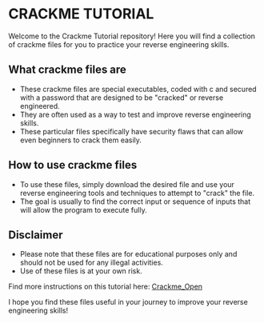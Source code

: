 # CRACKME TUTORIAL

Welcome to the Crackme Tutorial repository! Here you will find a collection of crackme files for you to practice your reverse engineering skills.

## What crackme files are
* These crackme files are special executables, coded with c and secured with a password that are designed to be "cracked" or reverse engineered. 
* They are often used as a way to test and improve reverse engineering skills. 
* These particular files specifically have security flaws that can allow even beginners to crack them easily.

## How to use crackme files
* To use these files, simply download the desired file and use your reverse engineering tools and techniques to attempt to "crack" the file. 
* The goal is usually to find the correct input or sequence of inputs that will allow the program to execute fully.

## Disclaimer
* Please note that these files are for educational purposes only and should not be used for any illegal activities. 
* Use of these files is at your own risk.

Find more instructions on this tutorial here: [Crackme_Open](https://onepunchcoder.medium.com/crackme-open-9aa73dc2962?source=friends_link&sk=7bfa920e887d3f85321e4488310a6a79)

I hope you find these files useful in your journey to improve your reverse engineering skills!
